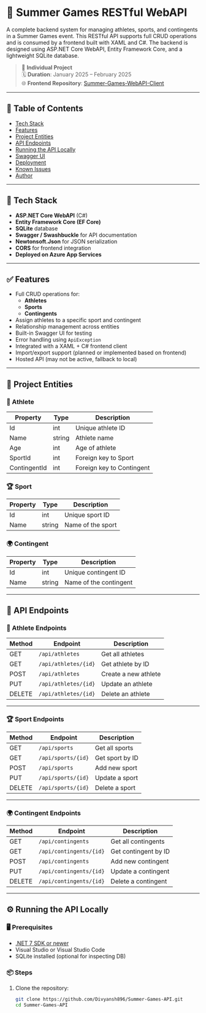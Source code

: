 # 🏅 Summer Games RESTful WebAPI

A complete backend system for managing athletes, sports, and contingents in a Summer Games event. This RESTful API supports full CRUD operations and is consumed by a frontend built with XAML and C#. The backend is designed using ASP.NET Core WebAPI, Entity Framework Core, and a lightweight SQLite database.

> 👤 **Individual Project**  
> 🗓️ **Duration**: January 2025 – February 2025  
> 🌐 **Frontend Repository**: [Summer-Games-WebAPI-Client](https://github.com/Divyansh896/Summer-games-WebAPI-Client.git)

---

## 📌 Table of Contents

- [Tech Stack](#-tech-stack)
- [Features](#-features)
- [Project Entities](#-project-entities)
- [API Endpoints](#-api-endpoints)
- [Running the API Locally](#-running-the-api-locally)
- [Swagger UI](#-swagger-ui)
- [Deployment](#-deployment)
- [Known Issues](#-known-issues)
- [Author](#-author)

---

## 🔧 Tech Stack

- **ASP.NET Core WebAPI** (C#)
- **Entity Framework Core (EF Core)**
- **SQLite** database
- **Swagger / Swashbuckle** for API documentation
- **Newtonsoft.Json** for JSON serialization
- **CORS** for frontend integration
- **Deployed on Azure App Services**

---

## ✅ Features

- Full CRUD operations for:
  - **Athletes**
  - **Sports**
  - **Contingents**
- Assign athletes to a specific sport and contingent
- Relationship management across entities
- Built-in Swagger UI for testing
- Error handling using `ApiException`
- Integrated with a XAML + C# frontend client
- Import/export support (planned or implemented based on frontend)
- Hosted API (may not be active, fallback to local)

---

## 🧍 Project Entities

### 🏃 Athlete

| Property     | Type    | Description                     |
|--------------|---------|---------------------------------|
| Id           | int     | Unique athlete ID               |
| Name         | string  | Athlete name                    |
| Age          | int     | Age of athlete                  |
| SportId      | int     | Foreign key to Sport            |
| ContingentId | int     | Foreign key to Contingent       |

### 🏆 Sport

| Property | Type   | Description          |
|----------|--------|----------------------|
| Id       | int    | Unique sport ID      |
| Name     | string | Name of the sport    |

### 🌍 Contingent

| Property | Type   | Description             |
|----------|--------|-------------------------|
| Id       | int    | Unique contingent ID    |
| Name     | string | Name of the contingent  |

---

## 📡 API Endpoints

### 🏃 Athlete Endpoints

| Method | Endpoint               | Description               |
|--------|------------------------|---------------------------|
| GET    | `/api/athletes`        | Get all athletes          |
| GET    | `/api/athletes/{id}`   | Get athlete by ID         |
| POST   | `/api/athletes`        | Create a new athlete      |
| PUT    | `/api/athletes/{id}`   | Update an athlete         |
| DELETE | `/api/athletes/{id}`   | Delete an athlete         |

---

### 🏆 Sport Endpoints

| Method | Endpoint            | Description            |
|--------|---------------------|------------------------|
| GET    | `/api/sports`       | Get all sports         |
| GET    | `/api/sports/{id}`  | Get sport by ID        |
| POST   | `/api/sports`       | Add new sport          |
| PUT    | `/api/sports/{id}`  | Update a sport         |
| DELETE | `/api/sports/{id}`  | Delete a sport         |

---

### 🌍 Contingent Endpoints

| Method | Endpoint                | Description                |
|--------|-------------------------|----------------------------|
| GET    | `/api/contingents`      | Get all contingents        |
| GET    | `/api/contingents/{id}` | Get contingent by ID       |
| POST   | `/api/contingents`      | Add new contingent         |
| PUT    | `/api/contingents/{id}` | Update a contingent        |
| DELETE | `/api/contingents/{id}` | Delete a contingent        |

---

## ⚙️ Running the API Locally

### 🖥️ Prerequisites

- [.NET 7 SDK or newer](https://dotnet.microsoft.com/download)
- Visual Studio or Visual Studio Code
- SQLite installed (optional for inspecting DB)

### 📦 Steps

1. Clone the repository:
   ```bash
   git clone https://github.com/Divyansh896/Summer-Games-API.git
   cd Summer-Games-API
